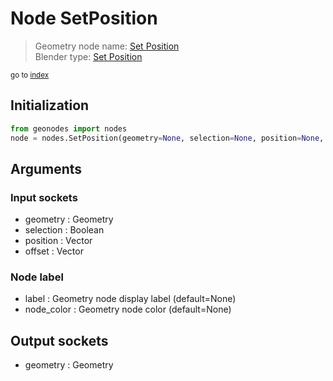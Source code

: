 
# Node SetPosition

> Geometry node name: [Set Position](https://docs.blender.org/manual/en/latest/modeling/geometry_nodes/geometry/set_position.html)<br>
  Blender type: [Set Position](https://docs.blender.org/api/current/bpy.types.GeometryNodeSetPosition.html)
  
<sub>go to [index](../index.md)</sub>

## Initialization

```python
from geonodes import nodes
node = nodes.SetPosition(geometry=None, selection=None, position=None, offset=None, label=None, node_color=None)
```



## Arguments


### Input sockets

- geometry : Geometry
- selection : Boolean
- position : Vector
- offset : Vector

### Node label

- label : Geometry node display label (default=None)
- node_color : Geometry node color (default=None)

## Output sockets

- geometry : Geometry
